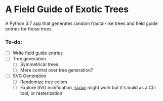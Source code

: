 # A Field Guide of Exotic Trees

A Python 3.7 app that generates random fractal-like trees and field guide entries for those trees. 

### To-do:
- [ ] Write field guide entries
- [ ] Tree generation
  - [ ] Symmetrical trees
  - [ ] More control over tree generation?
- [ ] SVG Generation
  - [ ] Randomize tree colors
  - [ ] Explore SVG minification, [scour](https://github.com/scour-project/scour) might work but it's build as a CLI tool, or rasterization
